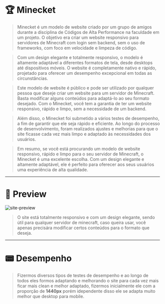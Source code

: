 # 🏆 Minecket

> Minecket é um modelo de website criado por um grupo de amigos durante a disciplina de Códigos de Alta Performance na faculdade em um projeto. O objetivo era criar um website responsivo para servidores de Minecraft com login sem backend, sem o uso de frameworks, com foco em velocidade e limpeza de código.

> Com um design elegante e totalmente responsivo, o modelo é altamente adaptável a diferentes formatos de tela, desde desktops até dispositivos móveis. O website é completamente nativo e rápido, projetado para oferecer um desempenho excepcional em todas as circunstâncias.

> Este modelo de website é público e pode ser utilizado por qualquer pessoa que deseje criar um website para um servidor de Minecraft. Basta modificar alguns conteúdos para adaptá-lo ao seu formato desejado. Com o Minecket, você tem a garantia de ter um website responsivo, rápido e limpo, sem a necessidade de um backend.

> Além disso, o Minecket foi submetido a vários testes de desempenho, a fim de garantir que ele seja rápido e eficiente. Ao longo do processo de desenvolvimento, foram realizados ajustes e melhorias para que o site ficasse cada vez mais limpo e adaptado às necessidades dos usuários.

> Em resumo, se você está procurando um modelo de website responsivo, rápido e limpo para o seu servidor de Minecraft, o Minecket é uma excelente escolha. Com um design elegante e altamente adaptável, ele é perfeito para oferecer aos seus usuários uma experiência de alta qualidade.

---

# 📜 Preview

![site-preview](https://user-images.githubusercontent.com/119537238/230700034-a2a6b979-f07a-4396-b7a2-6a7ef54a3faa.PNG)

> O site está totalmente responsivo e com um design elegante, sendo útil para qualquer servidor de minecraft, caso queira usar, você apenas precisára modificar certos conteúdos para o formato que deseja.

---

# 📟 Desempenho

> Fizermos diversos tipos de testes de desempenho e ao longo de todos eles formos adaptando e melhorando o site para cada vez mais ficar mais clean e melhor adaptado, fizermos inicialmente ele com a proporção de <b>1440px</b> porém idependente disso ele se adapta muito melhor que desktop para mobile.
